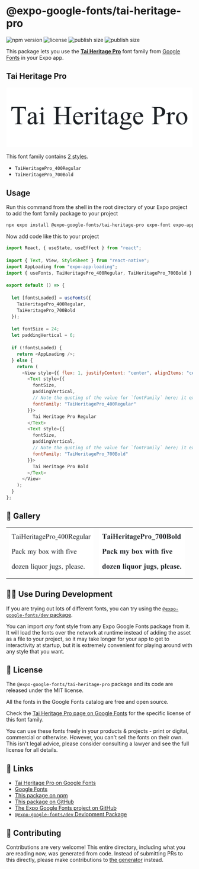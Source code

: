 # @expo-google-fonts/tai-heritage-pro

![npm version](https://flat.badgen.net/npm/v/@expo-google-fonts/tai-heritage-pro)
![license](https://flat.badgen.net/github/license/expo/google-fonts)
![publish size](https://flat.badgen.net/packagephobia/install/@expo-google-fonts/tai-heritage-pro)
![publish size](https://flat.badgen.net/packagephobia/publish/@expo-google-fonts/tai-heritage-pro)

This package lets you use the [**Tai Heritage Pro**](https://fonts.google.com/specimen/Tai+Heritage+Pro) font family from [Google Fonts](https://fonts.google.com/) in your Expo app.

## Tai Heritage Pro

![Tai Heritage Pro](./font-family.png)

This font family contains [2 styles](#-gallery).

- `TaiHeritagePro_400Regular`
- `TaiHeritagePro_700Bold`

## Usage

Run this command from the shell in the root directory of your Expo project to add the font family package to your project

```sh
npx expo install @expo-google-fonts/tai-heritage-pro expo-font expo-app-loading
```

Now add code like this to your project

```js
import React, { useState, useEffect } from "react";

import { Text, View, StyleSheet } from "react-native";
import AppLoading from "expo-app-loading";
import { useFonts, TaiHeritagePro_400Regular, TaiHeritagePro_700Bold } from '@expo-google-fonts/tai-heritage-pro';

export default () => {

  let [fontsLoaded] = useFonts({
    TaiHeritagePro_400Regular, 
    TaiHeritagePro_700Bold
  });

  let fontSize = 24;
  let paddingVertical = 6;

  if (!fontsLoaded) {
    return <AppLoading />;
  } else {
    return (
      <View style={{ flex: 1, justifyContent: "center", alignItems: "center" }}>
        <Text style={{
          fontSize,
          paddingVertical,
          // Note the quoting of the value for `fontFamily` here; it expects a string!
          fontFamily: "TaiHeritagePro_400Regular"
        }}>
          Tai Heritage Pro Regular
        </Text>
        <Text style={{
          fontSize,
          paddingVertical,
          // Note the quoting of the value for `fontFamily` here; it expects a string!
          fontFamily: "TaiHeritagePro_700Bold"
        }}>
          Tai Heritage Pro Bold
        </Text>
      </View>
    );
  }
};
```

## 🔡 Gallery


||||
|-|-|-|
|![TaiHeritagePro_400Regular](./TaiHeritagePro_400Regular.ttf.png)|![TaiHeritagePro_700Bold](./TaiHeritagePro_700Bold.ttf.png)|||


## 👩‍💻 Use During Development

If you are trying out lots of different fonts, you can try using the [`@expo-google-fonts/dev` package](https://github.com/expo/google-fonts/tree/master/font-packages/dev#readme).

You can import _any_ font style from any Expo Google Fonts package from it. It will load the fonts over the network at runtime instead of adding the asset as a file to your project, so it may take longer for your app to get to interactivity at startup, but it is extremely convenient for playing around with any style that you want.


## 📖 License

The `@expo-google-fonts/tai-heritage-pro` package and its code are released under the MIT license.

All the fonts in the Google Fonts catalog are free and open source.

Check the [Tai Heritage Pro page on Google Fonts](https://fonts.google.com/specimen/Tai+Heritage+Pro) for the specific license of this font family.

You can use these fonts freely in your products & projects - print or digital, commercial or otherwise. However, you can't sell the fonts on their own. This isn't legal advice, please consider consulting a lawyer and see the full license for all details.

## 🔗 Links

- [Tai Heritage Pro on Google Fonts](https://fonts.google.com/specimen/Tai+Heritage+Pro)
- [Google Fonts](https://fonts.google.com/)
- [This package on npm](https://www.npmjs.com/package/@expo-google-fonts/tai-heritage-pro)
- [This package on GitHub](https://github.com/expo/google-fonts/tree/master/font-packages/tai-heritage-pro)
- [The Expo Google Fonts project on GitHub](https://github.com/expo/google-fonts)
- [`@expo-google-fonts/dev` Devlopment Package](https://github.com/expo/google-fonts/tree/master/font-packages/dev)

## 🤝 Contributing

Contributions are very welcome! This entire directory, including what you are reading now, was generated from code. Instead of submitting PRs to this directly, please make contributions to [the generator](https://github.com/expo/google-fonts/tree/master/packages/generator) instead.

